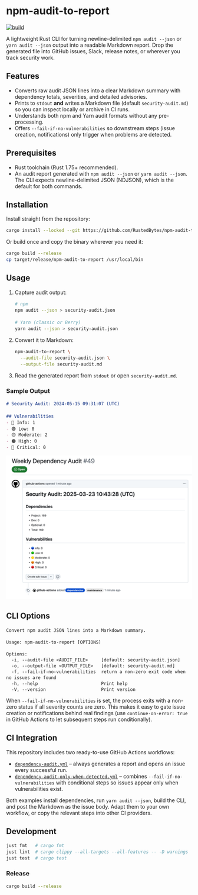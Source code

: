 # npm-audit-to-report

[![build](https://github.com/RustedBytes/npm-audit-to-report/actions/workflows/build.yml/badge.svg)](https://github.com/RustedBytes/npm-audit-to-report/actions/workflows/build.yml)

A lightweight Rust CLI for turning newline-delimited `npm audit --json` or `yarn audit --json` output into a readable Markdown report. Drop the generated file into GitHub issues, Slack, release notes, or wherever you track security work.

## Features
- Converts raw audit JSON lines into a clear Markdown summary with dependency totals, severities, and detailed advisories.
- Prints to `stdout` **and** writes a Markdown file (default `security-audit.md`) so you can inspect locally or archive in CI runs.
- Understands both npm and Yarn audit formats without any pre-processing.
- Offers `--fail-if-no-vulnerabilities` so downstream steps (issue creation, notifications) only trigger when problems are detected.

## Prerequisites
- Rust toolchain (Rust 1.75+ recommended).
- An audit report generated with `npm audit --json` or `yarn audit --json`. The CLI expects newline-delimited JSON (NDJSON), which is the default for both commands.

## Installation

Install straight from the repository:

```bash
cargo install --locked --git https://github.com/RustedBytes/npm-audit-to-report.git
```

Or build once and copy the binary wherever you need it:

```bash
cargo build --release
cp target/release/npm-audit-to-report /usr/local/bin
```

## Usage

1. Capture audit output:
   ```bash
   # npm
   npm audit --json > security-audit.json

   # Yarn (classic or Berry)
   yarn audit --json > security-audit.json
   ```
2. Convert it to Markdown:
   ```bash
   npm-audit-to-report \
     --audit-file security-audit.json \
     --output-file security-audit.md
   ```
3. Read the generated report from `stdout` or open `security-audit.md`.

### Sample Output

```markdown
# Security Audit: 2024-05-15 09:31:07 (UTC)

## Vulnerabilities
- 🔵 Info: 1
- 🟢 Low: 0
- 🟡 Moderate: 2
- 🟠 High: 0
- 🔴 Critical: 0
```

<img loading="lazy" alt="npm-audit-to-report demo" width="800px" src="https://github.com/RustedBytes/npm-audit-to-report/raw/main/demo.png" />

## CLI Options

```text
Convert npm audit JSON lines into a Markdown summary.

Usage: npm-audit-to-report [OPTIONS]

Options:
  -i, --audit-file <AUDIT_FILE>     [default: security-audit.json]
  -o, --output-file <OUTPUT_FILE>   [default: security-audit.md]
  -f, --fail-if-no-vulnerabilities  return a non-zero exit code when no issues are found
  -h, --help                        Print help
  -V, --version                     Print version
```

When `--fail-if-no-vulnerabilities` is set, the process exits with a non-zero status if all severity counts are zero. This makes it easy to gate issue creation or notifications behind real findings (use `continue-on-error: true` in GitHub Actions to let subsequent steps run conditionally).

## CI Integration

This repository includes two ready-to-use GitHub Actions workflows:

- [`dependency-audit.yml`](https://github.com/RustedBytes/npm-audit-to-report/blob/main/dependency-audit.yml) – always generates a report and opens an issue every successful run.
- [`dependency-audit-only-when-detected.yml`](https://github.com/RustedBytes/npm-audit-to-report/blob/main/dependency-audit-only-when-detected.yml) – combines `--fail-if-no-vulnerabilities` with conditional steps so issues appear only when vulnerabilities exist.

Both examples install dependencies, run `yarn audit --json`, build the CLI, and post the Markdown as the issue body. Adapt them to your own workflow, or copy the relevant steps into other CI providers.

## Development

```bash
just fmt   # cargo fmt
just lint  # cargo clippy --all-targets --all-features -- -D warnings
just test  # cargo test
```

### Release

```bash
cargo build --release
```
